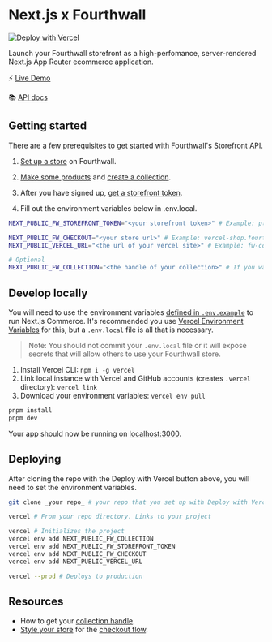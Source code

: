 # Next.js x Fourthwall

[![Deploy with Vercel](https://vercel.com/button)](https://vercel.com/new/clone?repository-url=https%3A%2F%2Fgithub.com%2FFourthwallHQ%2Fvercel-commerce)

Launch your Fourthwall storefront as a high-perfomance, server-rendered Next.js App Router ecommerce application.

⚡️ [Live Demo](https://fw-commerce.vercel.app)

📚 [API docs](https://docs.fourthwall.com/storefront)

## Getting started

There are a few prerequisites to get started with Fourthwall's Storefront API.

1. [Set up a store](https://fourthwall.com/get-started) on Fourthwall.

2. [Make some products](https://my-shop.fourthwall.com/admin/dashboard/products/all/) and [create a collection](https://my-shop.fourthwall.com/admin/dashboard/products/collections/).

3. After you have signed up, [get a storefront token](https://my-shop.fourthwall.com/admin/dashboard/settings/for-developers).

4. Fill out the environment variables below in .env.local.

```bash
NEXT_PUBLIC_FW_STOREFRONT_TOKEN="<your storefront token>" # Example: ptkn_...

NEXT_PUBLIC_FW_CHECKOUT="<your store url>" # Example: vercel-shop.fourthwall.com. Used for checkout
NEXT_PUBLIC_VERCEL_URL="<the url of your vercel site>" # Example: fw-commerce.vercel.app. This is used for sitemap.xml + robots.txt.

# Optional
NEXT_PUBLIC_FW_COLLECTION="<the handle of your collection>" # If you want to display a specific collection. See Resources for more details on how to get the collection handle.
```

## Develop locally

You will need to use the environment variables [defined in `.env.example`](.env.example) to run Next.js Commerce. It's recommended you use [Vercel Environment Variables](https://vercel.com/docs/concepts/projects/environment-variables) for this, but a `.env.local` file is all that is necessary.

> Note: You should not commit your `.env.local` file or it will expose secrets that will allow others to use your Fourthwall store.

1. Install Vercel CLI: `npm i -g vercel`
2. Link local instance with Vercel and GitHub accounts (creates `.vercel` directory): `vercel link`
3. Download your environment variables: `vercel env pull`

```bash
pnpm install
pnpm dev
```

Your app should now be running on [localhost:3000](http://localhost:3000/).

## Deploying

After cloning the repo with the Deploy with Vercel button above, you will need to set the environment variables.

```bash
git clone _your repo_ # your repo that you set up with Deploy with Vercel

vercel # From your repo directory. Links to your project

vercel # Initializes the project
vercel env add NEXT_PUBLIC_FW_COLLECTION
vercel env add NEXT_PUBLIC_FW_STOREFRONT_TOKEN
vercel env add NEXT_PUBLIC_FW_CHECKOUT
vercel env add NEXT_PUBLIC_VERCEL_URL

vercel --prod # Deploys to production
```

## Resources

* How to get your [collection handle](https://docs.fourthwall.com/storefront/collection).
* [Style your store](https://my-shop.fourthwall.com/admin/dashboard/store-design/layout/index/) for the [checkout flow](https://docs.fourthwall.com/storefront/checkout).
